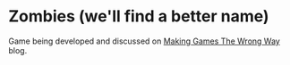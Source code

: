 # Zombies (we'll find a better name)

Game being developed and discussed on [Making Games The Wrong Way](https://michelerullo.wordpress.com) blog.
